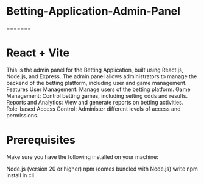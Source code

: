 # Betting-Application-Admin-Panel
=======
# React + Vite
This is the admin panel for the Betting Application, built using React.js, Node.js, and Express. The admin panel allows administrators to manage the backend of the betting platform, including user and game management.
Features
User Management: Manage users of the betting platform.
Game Management: Control betting games, including setting odds and results.
Reports and Analytics: View and generate reports on betting activities.
Role-based Access Control: Administer different levels of access and permissions.

# Prerequisites
Make sure you have the following installed on your machine:

Node.js (version 20 or higher)
npm (comes bundled with Node.js)
write npm install in cli
